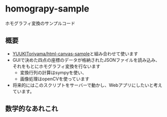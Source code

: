 # homograpy-sample
ホモグラフィ変換のサンプルコード

## 概要
- [YUUKIToriyama/html-canvas-sample](https://github.com/YUUKIToriyama/html-canvas-sample)と組み合わせて使います
- GUIで決めた四点の座標のデータが格納されたJSONファイルを読み込み、それをもとにホモグラフィ変換を行ないます
	- 変換行列の計算はsympyを使い、
	- 画像処理はopenCVを使っています
- 将来的にはこのスクリプトをサーバーで動かし、Webアプリにしたいと考えています。

## 数学的なあれこれ
